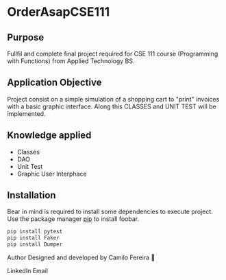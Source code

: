 # OrderAsapCSE111

## Purpose
Fullfil and complete final project required for CSE 111 course (Programming with Functions) from Applied Technology BS.

## Application Objective
Project consist on a simple simulation of a shopping cart to "print" invoices with a basic graphic interface. Along this CLASSES and UNIT TEST will be implemented.

## Knowledge applied
- Classes
- DAO
- Unit Test
- Graphic User Interphace

## Installation
Bear in mind is required to install some dependencies to execute project. Use the package manager [pip](https://pip.pypa.io/en/stable/) to install foobar.

```bash
pip install pytest
pip install Faker
pip install Dumper
```

Author
Designed and developed by Camilo Fereira 👤

LinkedIn Email
